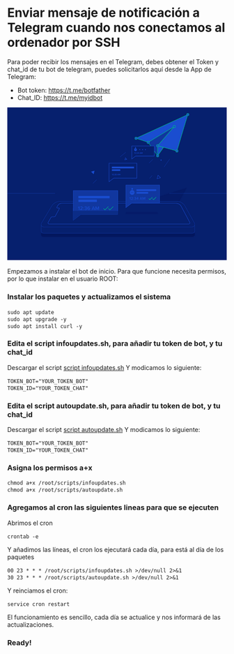 # Enviar mensaje de notificación a Telegram cuando nos conectamos al ordenador por SSH

Para poder recibir los mensajes en el Telegram, debes obtener el Token y chat_id de tu bot de telegram, puedes solicitarlos aquí desde la App de Telegram:
- Bot token: https://t.me/botfather
- Chat_ID: https://t.me/myidbot

![alt text](https://github.com/JuanRodenas/AutoUpdate/blob/main/hellotelegram.png)

Empezamos a instalar el bot de inicio. Para que funcione necesita permisos, por lo que instalar en el usuario ROOT:
### Instalar los paquetes y actualizamos el sistema
~~~~
sudo apt update
sudo apt upgrade -y
sudo apt install curl -y
~~~~

### Edita el script infoupdates.sh, para añadir tu token de bot, y tu chat_id
Descargar el script [script infoupdates.sh](https://github.com/JuanRodenas/AutoUpdate/blob/main/infoupdates.sh)
Y modicamos lo siguiente:
~~~~
TOKEN_BOT="YOUR_TOKEN_BOT"
TOKEN_ID="YOUR_TOKEN_CHAT"
~~~~

### Edita el script autoupdate.sh, para añadir tu token de bot, y tu chat_id
Descargar el script [script autoupdate.sh](https://github.com/JuanRodenas/AutoUpdate/blob/main/autoupdate.sh)
Y modicamos lo siguiente:
~~~~
TOKEN_BOT="YOUR_TOKEN_BOT"
TOKEN_ID="YOUR_TOKEN_CHAT"
~~~~

### Asigna los permisos a+x
~~~~
chmod a+x /root/scripts/infoupdates.sh
chmod a+x /root/scripts/autoupdate.sh
~~~~

### Agregamos al cron las siguientes lineas para que se ejecuten
Abrimos el cron
~~~~
crontab -e
~~~~
Y añadimos las líneas, el cron los ejecutará cada día, para está al día de los paquetes
~~~~
00 23 * * * /root/scripts/infoupdates.sh >/dev/null 2>&1
30 23 * * * /root/scripts/autoupdate.sh >/dev/null 2>&1
~~~~
Y reinciamos el cron:
~~~
service cron restart 
~~~
El funcionamiento es sencillo, cada día se actualice y nos informará de las actualizaciones.
### Ready!
